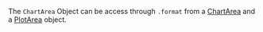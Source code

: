 The `ChartArea` Object can be access through `.format` from a [ChartArea](https://github.com/ReneNyffenegger/runVBAFilesInOffice/tree/master/Excel/ObjectModel/ChartArea)
and a [PlotArea](https://github.com/ReneNyffenegger/runVBAFilesInOffice/tree/master/Excel/ObjectModel/PlotArea) object.
